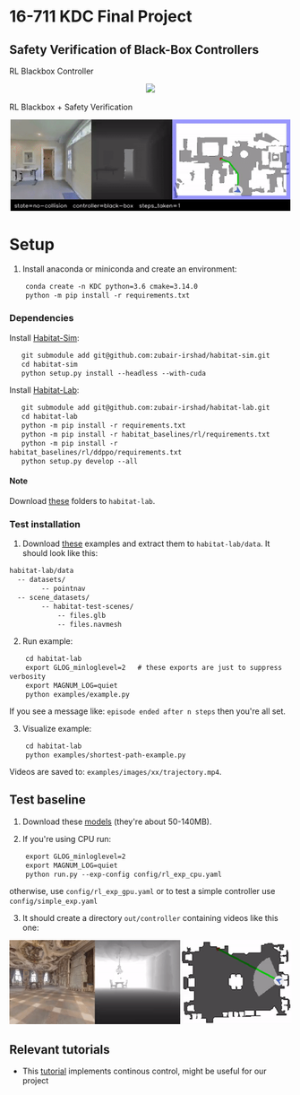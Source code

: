 # 16-711 KDC Final Project
## Safety Verification of Black-Box Controllers

RL Blackbox Controller
<p align="center"> <img src="./readme/ppo_with_fb_off.gif" width="500" /> </p>


RL Blackbox + Safety Verification
<p align="center"> <img src="./readme/ppo_with_fb_on.gif" width="500" /> </p>


# Setup

1. Install anaconda or miniconda and create an environment:

```
    conda create -n KDC python=3.6 cmake=3.14.0
    python -m pip install -r requirements.txt
```

### Dependencies


Install [Habitat-Sim](https://github.com/facebookresearch/habitat-sim):
```
   git submodule add git@github.com:zubair-irshad/habitat-sim.git
   cd habitat-sim
   python setup.py install --headless --with-cuda
```

Install [Habitat-Lab](https://github.com/facebookresearch/habitat-lab/):
```
   git submodule add git@github.com:zubair-irshad/habitat-lab.git
   cd habitat-lab
   python -m pip install -r requirements.txt
   python -m pip install -r habitat_baselines/rl/requirements.txt
   python -m pip install -r habitat_baselines/rl/ddppo/requirements.txt
   python setup.py develop --all
```

#### Note

Download [these](https://drive.google.com/drive/u/0/folders/1XLQPFkO6xDjlMXJ5IGr-lIS0iIqrwWmh) folders to ```habitat-lab```.

### Test installation

1. Download [these](http://dl.fbaipublicfiles.com/habitat/habitat-test-scenes.zip) examples and extract them to `habitat-lab/data`. It should look like this:

```
habitat-lab/data
  -- datasets/
        -- pointnav
  -- scene_datasets/
        -- habitat-test-scenes/
            -- files.glb
            -- files.navmesh
```

2. Run example:

```
    cd habitat-lab
    export GLOG_minloglevel=2   # these exports are just to suppress verbosity
    export MAGNUM_LOG=quiet
    python examples/example.py
```

If you see a message like: `episode ended after n steps` then you're all set.

3. Visualize example:

```
    cd habitat-lab
    python examples/shortest-path-example.py
```

Videos are saved to: `examples/images/xx/trajectory.mp4`.

## Test baseline

1. Download these [models](https://drive.google.com/drive/folders/1MRiQud5ld3R_Ogfs9xi4t-yRi4MY4nhv?usp=sharing) (they're about 50-140MB). 

2. If you're using CPU run:
```
    export GLOG_minloglevel=2 
    export MAGNUM_LOG=quiet
    python run.py --exp-config config/rl_exp_cpu.yaml
```
 otherwise, use ```config/rl_exp_gpu.yaml``` or to test a simple controller use ```config/simple_exp.yaml```

3. It should create a directory ```out/controller``` containing videos like this one:

<p align="center"> <img src="./readme/example.gif" width="600" /> </p>

## Relevant tutorials

- This [tutorial](https://aihabitat.org/docs/habitat-sim/rigid-object-tutorial.html#continuous-control-on-navmesh) implements continous control, might be useful for our project
